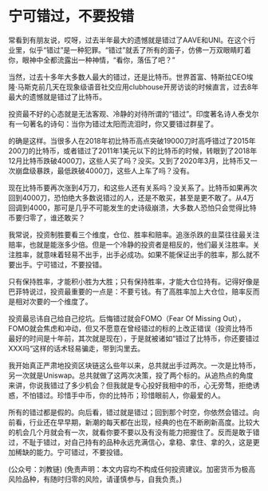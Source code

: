 # 宁可错过，不要投错

常看到有朋友说，哎呀，过去半年最大的遗憾就是错过了AAVE和UNI。在这个行业里，似乎“错过”是一种犯罪。“错过”就丢了所有的面子，仿佛一万双眼睛盯着你，眼神中全都流露出一种神情，“看你，落伍了吧？”

当然，过去十多年大多数人最大的错过，还是比特币。世界首富、特斯拉CEO埃隆·马斯克前几天在现象级语音社交应用clubhouse开房访谈的时候直言，过去8年最大的遗憾就是错过了比特币。

投资最不好的心态就是无法客观、冷静的对待所谓的“错过”。印度著名诗人泰戈尔有一句著名的诗句：当你为错过太阳而流泪时，你又要错过群星了。

的确是这样。当很多人在2018年初比特币高点突破19000刀时高呼错过了2015年200刀的比特币，或者错过了2011年1美元以下的比特币的时候，转眼到了2018年12月比特币跌破4000刀，这些人买了吗？没买。又到了2020年3月，比特币又一次崩盘级暴跌，最低跌破4000刀，这些人上车了吗？没有。

现在比特币要再次涨到4万刀，和这些人还有关系吗？没关系了。比特币如果再次回到4000刀，恐怕绝大多数说错过的人，还是不敢买，甚至是更不敢了。从4万回调到4000，那可是几乎不可能发生的史诗级崩溃，大多数人恐怕只会觉得比特币要归零了，谁还敢买？

我常说，投资制胜要看三个维度，仓位、胜率和赔率。追涨杀跌的韭菜往往最关注赔率，也就是能涨多少倍。但是一个冷静的投资者是相反的，他们最关注胜率。关注胜率，就意味着轻易不出手，出手必成功。如果不能保证出手的胜率，那么就不要出手。宁可错过，不要投错。

只有保持胜率，才能积小胜为大胜；只有保持胜率，才能大仓位持有。记得好像是巴菲特说过，投资最重要的一点是：不要亏钱。有了高胜率加上大仓位，赔率反而是相对次要的一个维度了。

投资最忌讳自己给自己挖坑。后悔错过就会FOMO（Fear Of Missing Out），FOMO就会焦虑和冲动，但又不愿意在曾经错过的标的上改正错误（投资比特币最好的时间是十年前，其次就是现在），于是就被诸如“错过了比特币，你还要错过XXX吗“这样的话术轻易骗走，带到沟里去。

我开始真正严肃地投资区块链这么些年以来，总共就出手过两次。一次是比特币，另一次就是Uniswap。总共就做了这两次决策，投了两个标的。从追热点的角度来讲，你说我错过了多少机会？但我就是专心投好我相中的币，心无旁骛，拒绝诱惑，不怕错过。珍惜手中币，你的比特币；珍惜眼前人，你最爱的人。

所有的错过都是假的。向后看，错过就是错过；回到那个时空，你依然会错过。向前看，行业还在早早期，新潮的每天都在出现，经典的也在不断刷新高度。比较大的机会几个月就会有一次，就看你要不要以及有没有能力把握住了。反而是敢于错过，不耻于错过，对自己持有的品种永远充满信心，拿稳、拿住、拿的久，这是更加稀缺的能力。宁可错过，不要投错。

\(公众号：刘教链\)  \(免责声明：本文内容均不构成任何投资建议。加密货币为极高风险品种，有随时归零的风险，请谨慎参与，自我负责。\)

